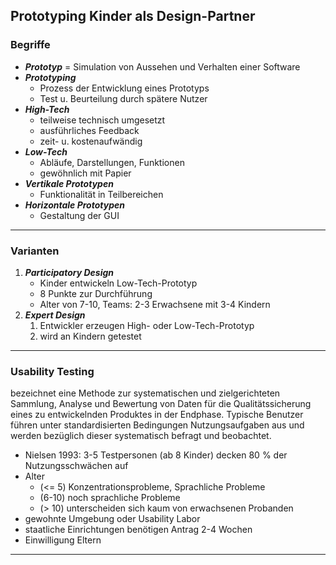 ## Prototyping Kinder als Design-Partner
### Begriffe
* ***Prototyp*** = Simulation von Aussehen und Verhalten einer Software
* ***Prototyping*** 
	* Prozess der Entwicklung eines Prototyps
	* Test u. Beurteilung durch spätere Nutzer 
* ***High-Tech*** 
	* teilweise technisch umgesetzt
	* ausführliches Feedback
	* zeit- u. kostenaufwändig
* ***Low-Tech***
	* Abläufe, Darstellungen, Funktionen
	* gewöhnlich mit Papier
* ***Vertikale Prototypen***
	* Funktionalität in Teilbereichen
* ***Horizontale Prototypen***
	* Gestaltung der GUI

- - -
### Varianten
1. ***Participatory Design*** 
	* Kinder entwickeln Low-Tech-Prototyp
	* 8 Punkte zur Durchführung
	* Alter von 7-10, Teams: 2-3 Erwachsene mit 3-4 Kindern
2. ***Expert Design***
	1. Entwickler erzeugen High- oder Low-Tech-Prototyp
	2. wird an Kindern getestet

- - - 
### Usability Testing
bezeichnet eine Methode zur systematischen und zielgerichteten Sammlung, Analyse und Bewertung von Daten für die Qualitätssicherung eines zu entwickelnden Produktes in der Endphase.
Typische Benutzer führen unter standardisierten Bedingungen  Nutzungsaufgaben aus und werden bezüglich dieser systematisch befragt und beobachtet.

* Nielsen 1993: 3-5 Testpersonen (ab 8 Kinder) decken 80 % der Nutzungsschwächen auf
* Alter
	* (<= 5) Konzentrationsprobleme, Sprachliche Probleme
	* (6-10) noch sprachliche Probleme
	* (> 10) unterscheiden sich kaum von erwachsenen Probanden
* gewohnte Umgebung oder Usability Labor
* staatliche Einrichtungen benötigen Antrag 2-4 Wochen
* Einwilligung Eltern

---
